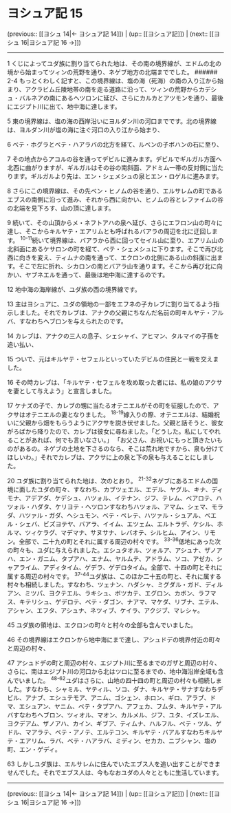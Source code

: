 # ヨシュア記 15

(previous:: [[ヨシュ 14|← ヨシュア記 14]]) | (up:: [[ヨシュア記]]) | (next:: [[ヨシュ 16|ヨシュア記 16 →]])

***




1 
くじによってユダ族に割り当てられた地は、その南の境界線が、エドムの北の境から始まってツィンの荒野を通り、ネゲブ地方の北端まででした。 ###### 2-4 もっとくわしく記すと、この境界線は、塩の海（死海）の南の入り江から始まり、アクラビム丘陵地帯の南を走る道路に沿って、ツィンの荒野からカデシュ・バルネアの南にあるヘツロンに延び、さらにカルカとアツモンを通り、最後にエジプト川に出て、地中海に達します。 



5 
東の境界線は、塩の海の西岸沿いにヨルダン川の河口までです。北の境界線は、ヨルダン川が塩の海に注ぐ河口の入り江から始まり、 



6 
ベテ・ホグラとベテ・ハアラバの北方を経て、ルベンの子ボハンの石に至り、 



7 
その地点からアコルの谷を通ってデビルに進みます。デビルでギルガル方面へ北西に曲がりますが、ギルガルはその谷の南斜面、アドミム一帯の反対側に当たります。ギルガルより先は、エン・シェメシュの泉とエン・ロゲルに進みます。 



8 
さらにこの境界線は、その先ベン・ヒノムの谷を通り、エルサレムの町であるエブスの南側に沿って進み、それから西に向かい、ヒノムの谷とレファイムの谷の北端を見下ろす、山の頂に達します。 



9 
続いて、その山頂からメ・ネフトアハの泉へ延び、さらにエフロン山の町々に達し、そこからキルヤテ・エアリムとも呼ばれるバアラの周辺を北に迂回します。 <sup class="versenum">10-11</sup>続いて境界線は、バアラから西に回ってセイル山に至り、エアリム山の北斜面にあるケサロンの町を経て、ベテ・シェメシュに下ります。そこで再び北西に向きを変え、ティムナの南を通って、エクロンの北側にある山の斜面に出ます。そこで左に折れ、シカロンの南とバアラ山を通ります。そこから再び北に向かい、ヤブネエルを通って、最後は地中海に達するのです。 



12 
地中海の海岸線が、ユダ族の西の境界線です。 



13 
主はヨシュアに、ユダの領地の一部をエフネの子カレブに割り当てるよう指示しました。それでカレブは、アナクの父親にちなんだ名前の町キルヤテ・アルバ、すなわちヘブロンを与えられたのです。 



14 
カレブは、アナクの三人の息子、シェシャイ、アヒマン、タルマイの子孫を追い払い、 



15 
ついで、元はキルヤテ・セフェルといっていたデビルの住民と一戦を交えました。 



16 
その時カレブは、「キルヤテ・セフェルを攻め取った者には、私の娘のアクサを妻として与えよう」と宣言しました。 



17 
ケナズの子で、カレブの甥に当たるオテニエルがその町を征服したので、アクサはオテニエルの妻となりました。 <sup class="versenum">18-19</sup>嫁入りの際、オテニエルは、結婚祝いに父親から畑をもらうようにアクサを説き伏せました。父親と話そうと、彼女がろばから降りたので、カレブは彼女に尋ねました。「どうした。私にしてやれることがあれば、何でも言いなさい。」 「お父さん、お祝いにもっと頂きたいものがあるの。ネゲブの土地を下さるのなら、そこは荒れ地ですから、泉も分けてほしいわ。」それでカレブは、アクサに上の泉と下の泉も与えることにしました。 



20 
ユダ族に割り当てられた地は、次のとおり。 <sup class="versenum">21-32</sup>ネゲブにあるエドムの国境に面したユダの町々、すなわち、カブツェエル、エデル、ヤグル、キナ、ディモナ、アデアダ、ケデシュ、ハツォル、イテナン、ジフ、テレム、ベアロテ、ハツォル・ハダタ、ケリヨテ・ヘツロンすなわちハツォル、アマム、シェマ、モラダ、ハツァル・ガダ、ヘシュモン、ベテ・ペレテ、ハツァル・シュアル、ベエル・シェバ、ビズヨテヤ、バアラ、イイム、エツェム、エルトラデ、ケシル、ホルマ、ツィケラグ、マデマナ、サヌサナ、レバオテ、シルヒム、アイン、リモン。全部で、二十九の町とそれに属する周辺の村々です。 <sup class="versenum">33-36</sup>低地にあった次の町々も、ユダに与えられました。エシュタオル、ツォルア、アシュナ、ザノアハ、エン・ガニム、タプアハ、エナム、ヤルムテ、アドラム、ソコ、アゼカ、シャアライム、アディタイム、ゲデラ、ゲデロタイム。全部で、十四の町とそれに属する周辺の村々です。 <sup class="versenum">37-44</sup>ユダ族は、このほか二十五の町と、それに属する村々も相続しました。すなわち、ツェナン、ハダシャ、ミグダル・ガド、ディルアン、ミツパ、ヨクテエル、ラキシュ、ボツカテ、エグロン、カボン、ラフマス、キテリシュ、ゲデロテ、ベテ・ダゴン、ナアマ、マケダ、リブナ、エテル、アシャン、エフタ、アシュナ、ネツィブ、ケイラ、アクジブ、マレシャ。 



45 
ユダ族の領地は、エクロンの町々と村々の全部も含んでいました。 



46 
その境界線はエクロンから地中海にまで達し、アシュドデの境界付近の町々と周辺の村々、 



47 
アシュドデの町と周辺の村々、エジプト川に至るまでのガザと周辺の村々、さらに、南はエジプト川の河口から北はツロに至るまでの、地中海沿岸全域も含んでいました。 <sup class="versenum">48-62</sup>ユダはさらに、山地の四十四の町と周辺の村々も相続しました。すなわち、シャミル、ヤティル、ソコ、ダナ、キルヤテ・サナすなわちデビル、アナブ、エシュテモア、アニム、ゴシェン、ホロン、ギロ、アラブ、ドマ、エシュアン、ヤニム、ベテ・タプアハ、アフェカ、フムタ、キルヤテ・アルバすなわちヘブロン、ツィオル、マオン、カルメル、ジフ、ユタ、イズレエル、ヨクデアム、ザノアハ、カイン、ギブア、ティムナ、ハルフル、ベテ・ツル、ゲドル、マアラテ、ベテ・アノテ、エルテコン、キルヤテ・バアルすなわちキルヤテ・エアリム、ラバ、ベテ・ハアラバ、ミディン、セカカ、ニブシャン、塩の町、エン・ゲディ。 



63 
しかしユダ族は、エルサレムに住んでいたエブス人を追い出すことができませんでした。それでエブス人は、今もなおユダの人々とともに生活しています。

***

(previous:: [[ヨシュ 14|← ヨシュア記 14]]) | (up:: [[ヨシュア記]]) | (next:: [[ヨシュ 16|ヨシュア記 16 →]])
